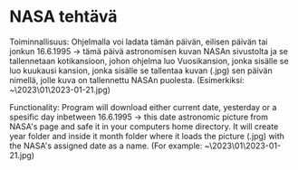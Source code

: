 # NASA tehtävä

Toiminnallisuus: Ohjelmalla voi ladata tämän päivän, eilisen päivän tai jonkun 16.6.1995 -> tämä päivä astronomisen kuvan NASAn sivustolta ja se tallennetaan kotikansioon, johon ohjelma luo Vuosikansion, jonka sisälle se luo kuukausi kansion, jonka sisälle se tallentaa kuvan (.jpg) sen päivän nimellä, jolle kuva on tallennettu NASAn puolesta. (Esimerkiksi: ~\2023\01\2023-01-21.jpg)

Functionality: Program will download either current date, yesterday or a spesific day inbetween 16.6.1995 -> this date astronomic picture from NASA's page and safe it in your computers home directory. It will create year folder and inside it month folder where it loads the picture (.jpg) with the NASA's assigned date as a name. (For example: ~\2023\01\2023-01-21.jpg)

